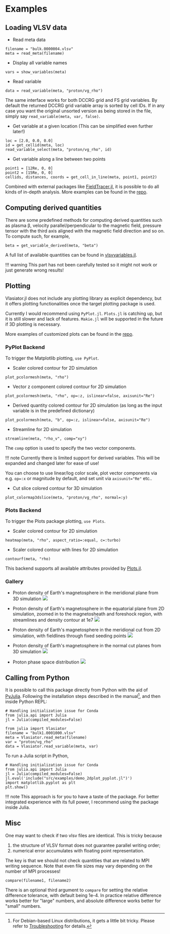 # Examples

## Loading VLSV data

- Read meta data
```
filename = "bulk.0000004.vlsv"
meta = read_meta(filename)
```

- Display all variable names
```
vars = show_variables(meta)
```

- Read variable
```
data = read_variable(meta, "proton/vg_rho")
```

The same interface works for both DCCRG grid and FS grid variables.
By default the returned DCCRG grid variable array is sorted by cell IDs.
If in any case you want the original unsorted version as being stored in the file,
simply say `read_variable(meta, var, false)`.

- Get variable at a given location (This can be simplified even further later!)
```
loc = [2.0, 0.0, 0.0]
id = get_cellid(meta, loc)
read_variable_select(meta, "proton/vg_rho", id)
```

- Get variable along a line between two points
```
point1 = [12Re, 0, 0]
point2 = [15Re, 0, 0]
cellids, distances, coords = get_cell_in_line(meta, point1, point2)
```

Combined with external packages like [FieldTracer.jl](https://github.com/henry2004y/FieldTracer.jl), it is possible to do all kinds of in-depth analysis.
More examples can be found in the [repo](https://github.com/henry2004y/Vlasiator.jl/tree/master/src/examples).

## Computing derived quantities

There are some predefined methods for computing derived quantities such as plasma β, velocity parallel/perpendicular to the magnetic field, pressure tensor with the third axis aligned with the magnetic field direction and so on.
To compute such, for example, 
```
beta = get_variable_derived(meta, "beta")
```

A full list of available quantities can be found in [vlsvvariables.jl](https://github.com/henry2004y/Vlasiator.jl/tree/master/src/vlsv/vlsvvariables.jl).

!!! warning
    This part has not been carefully tested so it might not work or just generate wrong results!

## Plotting

Vlasiator.jl does not include any plotting library as explicit dependency, but it offers plotting functionalities once the target plotting package is used.

Currently I would recommend using `PyPlot.jl`.
`Plots.jl` is catching up, but it is still slower and lack of features.
`Makie.jl` will be supported in the future if 3D plotting is necessary.

More examples of customized plots can be found in the [repo](https://github.com/henry2004y/Vlasiator.jl/tree/master/src/examples).

### PyPlot Backend

To trigger the Matplotlib plotting, `use PyPlot`.

- Scaler colored contour for 2D simulation
```
plot_pcolormesh(meta, "rho")
```

- Vector z component colored contour for 2D simulation
```
plot_pcolormesh(meta, "rho", op=:z, islinear=false, axisunit="Re")
```

- Derived quantity colored contour for 2D simulation (as long as the input variable is in the predefined dictionary)
```
plot_pcolormesh(meta, "b", op=:z, islinear=false, axisunit="Re")
```

- Streamline for 2D simulation
```
streamline(meta, "rho_v", comp="xy")
```

The `comp` option is used to specify the two vector components.

!!! note
    Currently there is limited support for derived variables. This will be expanded and changed later for ease of use!

You can choose to use linear/log color scale, plot vector components via e.g. `op=:x` or magnitude by default, and set unit via `axisunit="Re"` etc..

- Cut slice colored contour for 3D simulation
```
plot_colormap3dslice(meta, "proton/vg_rho", normal=:y)
```

### Plots Backend

To trigger the Plots package plotting, `use Plots`.

- Scaler colored contour for 2D simulation
```
heatmap(meta, "rho", aspect_ratio=:equal, c=:turbo)
```

- Scaler colored contour with lines for 2D simulation
```
contourf(meta, "rho)
```

This backend supports all available attributes provided by [Plots.jl](http://docs.juliaplots.org/latest/).

### Gallery

* Proton density of Earth's magnetosphere in the meridional plane from 3D simulation
![](figures/magnetosphere_earth_proton_density_ycut.png)

* Proton density of Earth's magnetosphere in the equatorial plane from 2D simulation, zoomed in to the magnetosheath and foreshock region, with streamlines and density contour at 1e7
![](figures/magnetosphere_earth_proton_density_2D.png)

* Proton density of Earth's magnetosphere in the meridional cut from 2D simulation, with fieldlines through fixed seeding points
![](figures/magnetosphere_earth_proton_density_2D_bx_bz.png)

* Proton density of Earth's magnetosphere in the normal cut planes from 3D simulation
![](figures/magnetosphere_earth_proton_density_3cuts.png)

* Proton phase space distribution
![](figures/phase_space_distribution.png)

## Calling from Python

It is possible to call this package directly from Python with the aid of [PyJulia](https://pyjulia.readthedocs.io/en/latest/).
Following the installation steps described in the manual[^1], and then inside Python REPL:
```
# Handling initialization issue for Conda
from julia.api import Julia
jl = Julia(compiled_modules=False)

from julia import Vlasiator
filename = "bulk1.0001000.vlsv"
meta = Vlasiator.read_meta(filename)
var = "proton/vg_rho"
data = Vlasiator.read_variable(meta, var)
```

To run a Julia script in Python,
```
# Handling initialization issue for Conda
from julia.api import Julia
jl = Julia(compiled_modules=False)
jl.eval('include("src/examples/demo_2dplot_pyplot.jl")')
import matplotlib.pyplot as plt
plt.show()
```

!!! note
    This approach is for you to have a taste of the package. For better integrated experience with its full power, I recommend using the package inside Julia.

[^1]: For Debian-based Linux distributions, it gets a little bit tricky. Please refer to [Troubleshooting](https://pyjulia.readthedocs.io/en/latest/troubleshooting.html) for details.

## Misc

One may want to check if two vlsv files are identical. This is tricky because
1. the structure of VLSV format does not guarantee parallel writing order;
2. numerical error accumulates with floating point representation.

The key is that we should not check quantities that are related to MPI writing sequence.
Note that even file sizes may vary depending on the number of MPI processes!

```
compare(filename1, filename2)
```

There is an optional third argument to `compare` for setting the relative difference tolerance, with default being 1e-4.
In practice relative difference works better for "large" numbers, and absolute difference works better for "small" numbers.